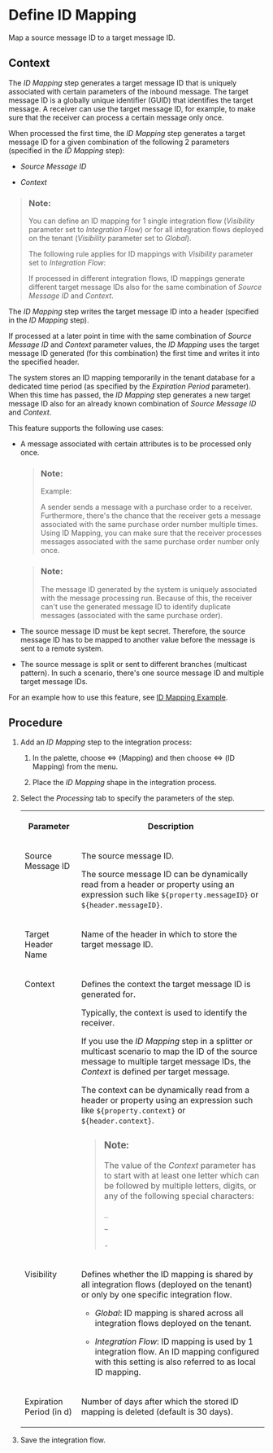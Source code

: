 <!-- loio2367101d335e4469869e9c34e73a1873 -->

<link rel="stylesheet" type="text/css" href="../css/sap-icons.css"/>

# Define ID Mapping

Map a source message ID to a target message ID.



## Context

The *ID Mapping* step generates a target message ID that is uniquely associated with certain parameters of the inbound message. The target message ID is a globally unique identifier \(GUID\) that identifies the target message. A receiver can use the target message ID, for example, to make sure that the receiver can process a certain message only once.

When processed the first time, the *ID Mapping* step generates a target message ID for a given combination of the following 2 parameters \(specified in the *ID Mapping* step\):

-   *Source Message ID*

-   *Context*


> ### Note:  
> You can define an ID mapping for 1 single integration flow \(*Visibility* parameter set to *Integration Flow*\) or for all integration flows deployed on the tenant \(*Visibility* parameter set to *Global*\).
> 
> The following rule applies for ID mappings with *Visibility* parameter set to *Integration Flow*:
> 
> If processed in different integration flows, ID mappings generate different target message IDs also for the same combination of *Source Message ID* and *Context*.

The *ID Mapping* step writes the target message ID into a header \(specified in the *ID Mapping* step\).

If processed at a later point in time with the same combination of *Source Message ID* and *Context* parameter values, the *ID Mapping* uses the target message ID generated \(for this combination\) the first time and writes it into the specified header.

The system stores an ID mapping temporarily in the tenant database for a dedicated time period \(as specified by the *Expiration Period* parameter\). When this time has passed, the *ID Mapping* step generates a new target message ID also for an already known combination of *Source Message ID* and *Context*.

This feature supports the following use cases:

-   A message associated with certain attributes is to be processed only once.

    > ### Note:  
    > Example:
    > 
    > A sender sends a message with a purchase order to a receiver. Furthermore, there's the chance that the receiver gets a message associated with the same purchase order number multiple times. Using ID Mapping, you can make sure that the receiver processes messages associated with the same purchase order number only once.

    > ### Note:  
    > The message ID generated by the system is uniquely associated with the message processing run. Because of this, the receiver can't use the generated message ID to identify duplicate messages \(associated with the same purchase order\).

-   The source message ID must be kept secret. Therefore, the source message ID has to be mapped to another value before the message is sent to a remote system.

-   The source message is split or sent to different branches \(multicast pattern\). In such a scenario, there's one source message ID and multiple target message IDs.


For an example how to use this feature, see [ID Mapping Example](id-mapping-example-581ecfc.md).



## Procedure

1.  Add an *ID Mapping* step to the integration process:

    1.  In the palette, choose <span class="SAP-icons"></span> \(Mapping\) and then choose <span class="SAP-icons"></span> \(ID Mapping\) from the menu.

    2.  Place the *ID Mapping* shape in the integration process.


2.  Select the *Processing* tab to specify the parameters of the step.


    <table>
    <tr>
    <th valign="top">

    Parameter


    
    </th>
    <th valign="top">

    Description


    
    </th>
    </tr>
    <tr>
    <td valign="top">

    Source Message ID


    
    </td>
    <td valign="top">

    The source message ID.

    The source message ID can be dynamically read from a header or property using an expression such like `${property.messageID}` or `${header.messageID}`.


    
    </td>
    </tr>
    <tr>
    <td valign="top">

    Target Header Name


    
    </td>
    <td valign="top">

    Name of the header in which to store the target message ID.


    
    </td>
    </tr>
    <tr>
    <td valign="top">

    Context


    
    </td>
    <td valign="top">

    Defines the context the target message ID is generated for.

    Typically, the context is used to identify the receiver.

    If you use the *ID Mapping* step in a splitter or multicast scenario to map the ID of the source message to multiple target message IDs, the *Context* is defined per target message.

    The context can be dynamically read from a header or property using an expression such like `${property.context}` or `${header.context}`.

    > ### Note:  
    > The value of the *Context* parameter has to start with at least one letter which can be followed by multiple letters, digits, or any of the following special characters:
    > 
    > `_`
    > 
    > `~`
    > 
    > `-`


    
    </td>
    </tr>
    <tr>
    <td valign="top">

    Visibility


    
    </td>
    <td valign="top">

    Defines whether the ID mapping is shared by all integration flows \(deployed on the tenant\) or only by one specific integration flow.

    -   *Global*: ID mapping is shared across all integration flows deployed on the tenant.

    -   *Integration Flow*: ID mapping is used by 1 integration flow. An ID mapping configured with this setting is also referred to as local ID mapping.



    
    </td>
    </tr>
    <tr>
    <td valign="top">

    Expiration Period \(in d\)


    
    </td>
    <td valign="top">

    Number of days after which the stored ID mapping is deleted \(default is 30 days\).


    
    </td>
    </tr>
    </table>
    
3.  Save the integration flow.



